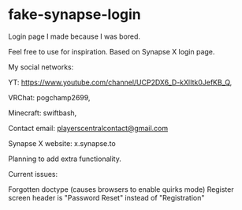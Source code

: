 # fake-synapse-login
Login page I made because I was bored.

Feel free to use for inspiration. Based on Synapse X login page.


My social networks:

YT: https://www.youtube.com/channel/UCP2DX6_D-kXlItk0JefKB_Q,

VRChat: pogchamp2699,

Minecraft: swiftbash,

Contact email: playerscentralcontact@gmail.com

Synapse X website: x.synapse.to

Planning to add extra functionality.

Current issues:

Forgotten doctype (causes browsers to enable quirks mode)
Register screen header is "Password Reset" instead of "Registration"


